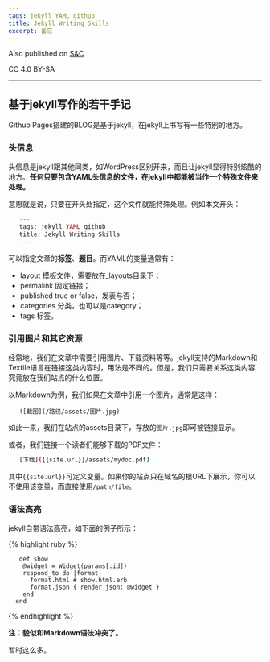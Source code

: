 ```yaml
---
tags: jekyll YAML github
title: Jekyll Writing Skills
excerpt: 备忘
---
```



Also published on [S&C](https://soandcandy.us)

CC 4.0 BY-SA


----


## 基于jekyll写作的若干手记 ##


Github Pages搭建的BLOG是基于jekyll，在jekyll上书写有一些特别的地方。

### 头信息 ###


头信息是jekyll跟其他同类，如WordPress区别开来，而且让jekyll显得特别炫酷的地方。**任何只要包含YAML头信息的文件，在jekyll中都能被当作一个特殊文件来处理。**

意思就是说，只要在开头处指定，这个文件就能特殊处理。例如本文开头：

```php
   ---
   tags: jekyll YAML github
   title: Jekyll Writing Skills
   ---
```

可以指定文章的**标签**、**题目**。而YAML的变量通常有：

- layout        模板文件，需要放在_layouts目录下；
- permalink     固定链接；
- published     true or false，发表与否；
- categories    分类，也可以是category；
- tags          标签。



### 引用图片和其它资源 ###

经常地，我们在文章中需要引用图片、下载资料等等。jekyll支持的Markdown和Textile语言在链接这类内容时，用法是不同的。但是，我们只需要关系这类内容究竟放在我们站点的什么位置。

以Markdown为例，我们如果在文章中引用一个图片，通常是这样：

```
   ![截图](/路径/assets/图片.jpg)
```

如此一来，我们在站点的assets目录下，存放的`图片.jpg`即可被链接显示。

或者，我们链接一个读者们能够下载的PDF文件：

```bash
   [下载]({{site.url}}/assets/mydoc.pdf)
```

其中`{{site.url}}`可定义变量。如果你的站点只在域名的根URL下展示，你可以不使用该变量，而直接使用`/path/file`。


### 语法高亮 ###

jekyll自带语法高亮，如下面的例子所示：

{% highlight ruby %}
```
   def show
    @widget = Widget(params[:id])
    respond_to do |format|
      format.html # show.html.erb
      format.json { render json: @widget }
    end
  end
```
{% endhighlight %}


**注：貌似和Markdown语法冲突了。**


暂时这么多。



